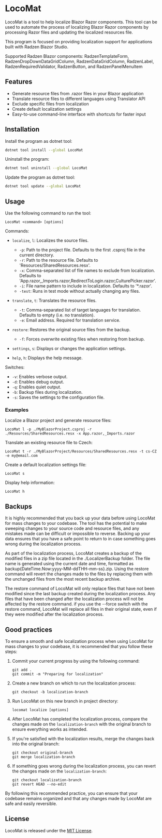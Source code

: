 # LocoMat

LocoMat is a tool to help localize Blazor Razor components. This tool can be used to automate the process of localizing Blazor Razor components by processing Razor files and updating the localized resources file.

This program is focused on providing localization support for applications built with Radzen Blazor Studio.

Supported Radzen Blazor components:
RadzenTemplateForm, RadzenDropDownDataGridColumn, RadzenDataGridColumn, RadzenLabel, RadzenRequiredValidator, RadzenButton, and RadzenPanelMenuItem

## Features

* Generate resource files from .razor files in your Blazor application
* Translate resource files to different languages using Translator API
* Exclude specific files from localization
* Create default localization settings
* Easy-to-use command-line interface with shortcuts for faster input

## Installation

Install the program as dotnet tool:

```sh
dotnet tool install --global LocoMat 
```

Uninstall the program:

```sh
dotnet tool uninstall --global LocoMat
```
Update the program as dotnet tool:

```sh
dotnet tool update --global LocoMat 
```

## Usage

Use the following command to run the tool:

`LocoMat <command> [options]`

Commands:

- `localize`, `l`: Localizes the source files.
    - `-p`: Path to the project file. Defaults to the first .csproj file in the current directory.
    - `-r`: Path to the resource file. Defaults to 'Resources/SharedResources.resx'.
    - `-x`: Comma-separated list of file names to exclude from localization. Defaults to 'App.razor,_Imports.razor,RedirectToLogin.razor,CulturePicker.razor'.
    - `-i`: File name pattern to include in localization. Defaults to '*.razor'.
    - `-test`: Runs in test mode without actually changing any files.

- `translate`, `t`: Translates the resource files.
    - `-t`: Comma-separated list of target languages for translation. Defaults to empty (i.e. no translation).
    - `-e`: Email address. Required for translation service.

- `restore`: Restores the original source files from the backup.
    - `-f`: Forces overwrite existing files when restoring from backup.

- `settings`, `s`: Displays or changes the application settings.

- `help`, `h`: Displays the help message.

Switches:

- `-v`: Enables verbose output.
- `-d`: Enables debug output.
- `-q`: Enables quiet output.
- `-b`: Backup files during localization.
- `-s`: Saves the settings to the configuration file.

### Examples

Localize a Blazor project and generate resource files:

```
LocoMat l -p ./MyBlazorProject.csproj -r ./Resources/SharedResources.resx -x App.razor,_Imports.razor 
```

Translate an existing resource file to Czech:

```
LocoMat t -r ./MyBlazorProject/Resources/SharedResources.resx -t cs-CZ -e my@email.com
```

Create a default localization settings file:

```
LocoMat s
```

Display help information:

```
LocoMat h
```

## Backups
It is highly recommended that you back up your data before using LocoMat for mass changes to your codebase. The tool has the potential to make sweeping changes to your source code and resource files, and any mistakes made can be difficult or impossible to reverse. Backing up your data ensures that you have a safe point to return to in case something goes wrong during the localization process.

As part of the localization process, LocoMat creates a backup of the modified files in a zip file located in the ./LocalizerBackup folder. The file name is generated using the current date and time, formatted as backup{DateTime.Now:yyyy-MM-ddTHH-mm-ss}.zip. Using the restore command will revert the changes made to the files by replacing them with the unchanged files from the most recent backup archive.

The restore command of LocoMat will only replace files that have not been modified since the last backup created during the localization process. Any files that have been changed after the localization process will not be affected by the restore command.  if you use the --force switch with the restore command, LocoMat will replace all files in their original state, even if they were modified after the localization process.

## Good practices
To ensure a smooth and safe localization process when using LocoMat for mass changes to your codebase, it is recommended that you follow these steps:

1. Commit your current progress by using the following command:

   ```
   git add .
   git commit -m "Preparing for localization"
   ```

2. Create a new branch on which to run the localization process:

   ```
   git checkout -b localization-branch
   ```

3. Run LocoMat on this new branch in project directory:

   ```
   locomat localize [options]
   ```

4. After LocoMat has completed the localization process, compare the changes made on the `localization-branch` with the original branch to ensure everything works as intended.

5. If you're satisfied with the localization results, merge the changes back into the original branch:

   ```
   git checkout original-branch
   git merge localization-branch
   ```

6. If something goes wrong during the localization process, you can revert the changes made on the `localization-branch`:

   ```
   git checkout localization-branch
   git revert HEAD --no-edit
   ```

By following this recommended practice, you can ensure that your codebase remains organized and that any changes made by LocoMat are safe and easily reversible.


## License

LocoMat is released under the [MIT License](LICENSE).
